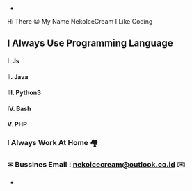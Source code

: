 -
Hi There 😀
My Name NekoIceCream
I Like Coding

## I Always Use Programming Language

#### I.    Js
#### II.   Java
#### III.  Python3
#### IV.   Bash
#### V.    PHP

### I Always Work At Home 🏘️

### ✉ Bussines Email : nekoicecream@outlook.co.id ✉️
-
